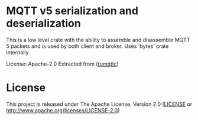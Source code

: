 
# MQTT v5 serialization and deserialization

This is a low level crate with the ability to assemble and disassemble MQTT 5 packets and is used by both client and broker. Uses 'bytes' crate internally

License: Apache-2.0
Extracted from ([rumqttc](https://github.com/bytebeamio/rumqtt))

# License

This project is released under The Apache License, Version 2.0 ([LICENSE](./LICENSE) or http://www.apache.org/licenses/LICENSE-2.0)
